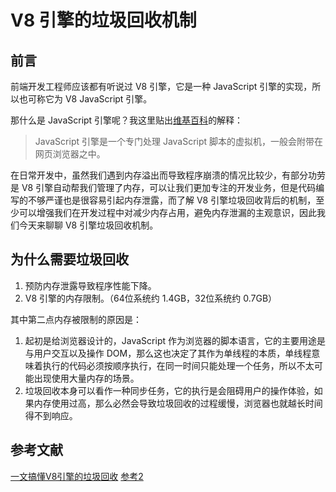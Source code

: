 # V8 引擎的垃圾回收机制

## 前言

前端开发工程师应该都有听说过 V8 引擎，它是一种 JavaScript 引擎的实现，所以也可称它为 V8 JavaScript 引擎。

那什么是 JavaScript 引擎呢？我这里贴出[维基百科](https://zh.wikipedia.org/wiki/JavaScript%E5%BC%95%E6%93%8E)的解释：
> JavaScript 引擎是一个专门处理 JavaScript 脚本的虚拟机，一般会附带在网页浏览器之中。

在日常开发中，虽然我们遇到内存溢出而导致程序崩溃的情况比较少，有部分功劳是 V8 引擎自动帮我们管理了内存，可以让我们更加专注的开发业务，但是代码编写的不够严谨也是很容易引起内存泄露，而了解 V8 引擎垃圾回收背后的机制，至少可以增强我们在开发过程中对减少内存占用，避免内存泄漏的主观意识，因此我们今天来聊聊 V8 引擎垃圾回收机制。

## 为什么需要垃圾回收

1. 预防内存泄露导致程序性能下降。
2. V8 引擎的内存限制。（64位系统约 1.4GB，32位系统约 0.7GB）

其中第二点内存被限制的原因是：
1. 起初是给浏览器设计的，JavaScript 作为浏览器的脚本语言，它的主要用途是与用户交互以及操作 DOM，那么这也决定了其作为单线程的本质，单线程意味着执行的代码必须按顺序执行，在同一时间只能处理一个任务，所以不太可能出现使用大量内存的场景。
2. 垃圾回收本身可以看作一种同步任务，它的执行是会阻碍用户的操作体验，如果内存使用过高，那么必然会导致垃圾回收的过程缓慢，浏览器也就越长时间得不到响应。

## 参考文献

[一文搞懂V8引擎的垃圾回收](https://juejin.cn/post/6844904016325902344)
[参考2](https://segmentfault.com/a/1190000025129635)
